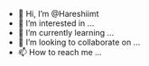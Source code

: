 - 👋 Hi, I’m @Hareshiimt
- 👀 I’m interested in ...
- 🌱 I’m currently learning ...
- 💞️ I’m looking to collaborate on ...
- 📫 How to reach me ...

<!---
Hareshiimt/Hareshiimt is a ✨ special ✨ repository because its `README.md` (this file) appears on your GitHub profile.
You can click the Preview link to take a look at your changes.
--->
